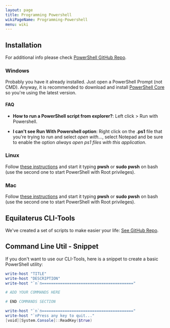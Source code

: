 ```yaml
---
layout: page
title: Programming Powershell
wikiPageName: Programming-Powershell
menu: wiki
---
```


## Installation

For additional info please check [PowerShell GitHub Repo](https://github.com/PowerShell/PowerShell).

### Windows

Probably you have it already installed. Just open a PowerShell Prompt (not CMD). Anyway, it is recommended to download and install [PowerShell Core](https://docs.microsoft.com/en-us/powershell/scripting/install/installing-powershell-core-on-windows?view=powershell-6#installing-the-msi-package) so you're using the latest version.

#### FAQ

* **How to run a PowerShell script from explorer?**:  Left click > Run with Powershell.

* **I can't see Run With Powershell option**: Right click on the **.ps1** file that you're trying to run and select *open with...*, select Notepad and be sure to enable the option *always open ps1 files with this application*.

### Linux 

Follow [these instructions](https://docs.microsoft.com/en-us/powershell/scripting/install/installing-powershell-core-on-linux?view=powershell-6) and start it typing **pwsh** or **sudo pwsh** on bash (use the second one to start PowerShell with Root privileges).

### Mac

Follow [these instructions](https://docs.microsoft.com/en-us/powershell/scripting/install/installing-powershell-core-on-macos?view=powershell-6) and start it typing **pwsh** or **sudo pwsh** on bash (use the second one to start PowerShell with Root privileges).


## Equilaterus CLI-Tools

We've created a set of scripts to make easier your life: [See GitHub Repo](https://github.com/equilaterus/cli-tools-powershell).

## Command Line Util - Snippet

If you don't want to use our CLI-Tools, here is a snippet to create a basic PowerShell utility:

```powershell
write-host "TITLE"
write-host "DESCRIPTION"
write-host "`n`n========================================"

# ADD YOUR COMMANDS HERE

# END COMMANDS SECTION

write-host "`n`n========================================"
write-host "`nPress any key to quit..."
[void][System.Console]::ReadKey($true)
```
